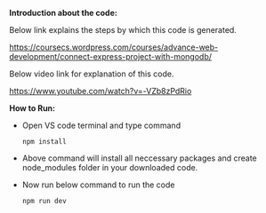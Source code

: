**Introduction about the code:**

Below link explains the steps by which this code is generated.

https://coursecs.wordpress.com/courses/advance-web-development/connect-express-project-with-mongodb/

Below video link for explanation of this code.

https://www.youtube.com/watch?v=-VZb8zPdRio

**How to Run:**

- Open VS code terminal and type command

      npm install

- Above command will install all neccessary packages and create node_modules folder in your downloaded code.

- Now run below command to run the code

      npm run dev
